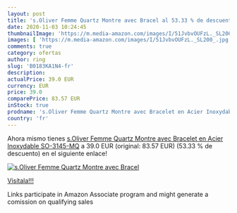 ```yaml
---
layout: post
title: 's.Oliver Femme Quartz Montre avec Bracel al 53.33 % de descuento'
date: 2020-11-03 10:24:45
thumbnailImage: 'https://m.media-amazon.com/images/I/51JvbvOUFzL._SL200_.jpg'
images: [ 'https://m.media-amazon.com/images/I/51JvbvOUFzL._SL200_.jpg' ]
comments: true
category: ofertas
author: ring
slug: 'B0183KA1N4-fr'
description:
actualPrice: 39.0 EUR
currency: EUR
price: 39.0
comparePrice: 83.57 EUR
inStock: true
prodname: 's.Oliver Femme Quartz Montre avec Bracelet en Acier Inoxydable SO-3145-MQ'
country: 'fr'
---
```


Ahora mismo tienes [s.Oliver Femme Quartz Montre avec Bracelet en Acier Inoxydable SO-3145-MQ](https://www.amazon.fr/dp/B0183KA1N4/?tag=tolees0d-21) a 39.0 EUR (original: 83.57 EUR) (53.33 %  de descuento) en el siguiente enlace!

[![s.Oliver Femme Quartz Montre avec Bracel](https://m.media-amazon.com/images/I/51JvbvOUFzL._SL200_.jpg)](https://www.amazon.fr/dp/B0183KA1N4/?tag=tolees0d-21)

[Visítala!!!](https://www.amazon.fr/dp/B0183KA1N4/?tag=tolees0d-21)

Links participate in Amazon Associate program and might generate a comission on qualifying sales
